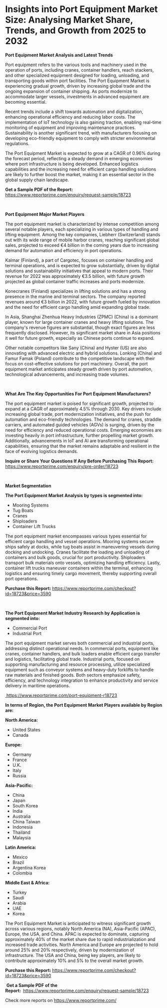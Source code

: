 <p><h1>Insights into Port Equipment Market Size: Analysing Market Share, Trends, and Growth from 2025 to 2032</h1></p><p><strong>Port Equipment Market Analysis and Latest Trends</strong></p>
<p><p>Port equipment refers to the various tools and machinery used in the operation of ports, including cranes, container handlers, reach stackers, and other specialized equipment designed for loading, unloading, and transporting goods within port facilities. The Port Equipment Market is experiencing gradual growth, driven by increasing global trade and the ongoing expansion of container shipping. As ports modernize to accommodate larger vessels, investments in advanced equipment are becoming essential.</p><p>Recent trends include a shift towards automation and digitalization, enhancing operational efficiency and reducing labor costs. The implementation of IoT technology is also gaining traction, enabling real-time monitoring of equipment and improving maintenance practices. Sustainability is another significant trend, with manufacturers focusing on developing eco-friendly equipment to comply with stricter environmental regulations.</p><p>The Port Equipment Market is expected to grow at a CAGR of 0.96% during the forecast period, reflecting a steady demand in emerging economies where port infrastructure is being developed. Enhanced logistics capabilities and the increasing need for efficient cargo handling solutions are likely to further boost the market, making it an essential sector in the global supply chain landscape.</p></p>
<p><strong>Get a Sample PDF of the Report:&nbsp;</strong> <a href="https://www.reportprime.com/enquiry/request-sample/18723?utm_campaign=3325&utm_medium=2&utm_source=Github&utm_content=ia&utm_term=19032025&utm_id=port-equipment">https://www.reportprime.com/enquiry/request-sample/18723</a></p>
<p>&nbsp;</p>
<p><strong>Port Equipment Major Market Players</strong></p>
<p><p>The port equipment market is characterized by intense competition among several notable players, each specializing in various types of handling and lifting equipment. Among the key companies, Liebherr (Switzerland) stands out with its wide range of mobile harbor cranes, reaching significant global sales, projected to exceed €4 billion in the coming years due to increasing demand for automation and efficiency in port operations.</p><p>Kalmar (Finland), a part of Cargotec, focuses on container handling and terminal operations, and is expected to grow substantially, driven by digital solutions and sustainability initiatives that appeal to modern ports. Their revenue for 2022 was approximately €3.5 billion, with future growth projected as global container traffic increases and ports modernize.</p><p>Konecranes (Finland) specializes in lifting solutions and has a strong presence in the marine and terminal sectors. The company reported revenues around €3 billion in 2022, with future growth fueled by innovation and the need for efficient cargo handling amid expanding global trade.</p><p>In Asia, Shanghai Zhenhua Heavy Industries (ZPMC) (China) is a dominant player, known for large container cranes and heavy lifting solutions. The company's revenue figures are substantial, though exact figures are less frequently disclosed. However, its significant market share in Asia positions it well for future growth, especially as Chinese ports continue to expand.</p><p>Other notable competitors like Sany (China) and Hyster (US) are also innovating with advanced electric and hybrid solutions. Lonking (China) and Famur Famak (Poland) contribute to the competitive landscape with their focus on cost-effective solutions for port machinery. Overall, the port equipment market anticipates steady growth driven by port automation, technological advancements, and increasing trade volumes.</p></p>
<p>&nbsp;</p>
<p><strong>What Are The Key Opportunities For Port Equipment Manufacturers?</strong></p>
<p><p>The port equipment market is poised for significant growth, projected to expand at a CAGR of approximately 4.5% through 2030. Key drivers include increasing global trade, port modernization initiatives, and the push for automation and eco-friendly technologies. The demand for cranes, straddle carriers, and automated guided vehicles (AGVs) is surging, driven by the need for efficiency and reduced operational costs. Emerging economies are investing heavily in port infrastructure, further propelling market growth. Additionally, advancements in IoT and AI are transforming operational capabilities, ensuring that the market remains adaptable and resilient in the face of evolving logistics demands.</p></p>
<p><strong>Inquire or Share Your Questions If Any Before Purchasing This Report:</strong> <a href="https://www.reportprime.com/enquiry/pre-order/18723?utm_campaign=3325&utm_medium=2&utm_source=Github&utm_content=ia&utm_term=19032025&utm_id=port-equipment">https://www.reportprime.com/enquiry/pre-order/18723</a></p>
<p>&nbsp;</p>
<p><strong>Market Segmentation</strong></p>
<p><strong>The Port Equipment Market Analysis by types is segmented into:</strong></p>
<p><ul><li>Mooring Systems</li><li>Tug Boats</li><li>Cranes</li><li>Shiploaders</li><li>Container Lift Trucks</li></ul></p>
<p><p>The port equipment market encompasses various types essential for efficient cargo handling and vessel operations. Mooring systems secure ships safely at docks, while tug boats assist in maneuvering vessels during docking and undocking. Cranes facilitate the loading and unloading of containers and bulk goods, crucial for port productivity. Shiploaders transport bulk materials onto vessels, optimizing handling efficiency. Lastly, container lift trucks maneuver containers within the terminal, enhancing logistics and ensuring timely cargo movement, thereby supporting overall port operations.</p></p>
<p><strong>Purchase this Report:&nbsp;</strong><a href="https://www.reportprime.com/checkout?id=18723&price=3590&utm_campaign=3325&utm_medium=2&utm_source=Github&utm_content=ia&utm_term=19032025&utm_id=port-equipment">https://www.reportprime.com/checkout?id=18723&price=3590</a></p>
<p>&nbsp;</p>
<p><strong>The Port Equipment Market Industry Research by Application is segmented into:</strong></p>
<p><ul><li>Commercial Port</li><li>Industrial Port</li></ul></p>
<p><p>The port equipment market serves both commercial and industrial ports, addressing distinct operational needs. In commercial ports, equipment like cranes, container handlers, and bulk loaders enable efficient cargo transfer and logistics, facilitating global trade. Industrial ports, focused on supporting manufacturing and resource processing, utilize specialized equipment such as conveyor systems and heavy-duty forklifts to handle raw materials and finished goods. Both sectors emphasize safety, efficiency, and technology integration to enhance productivity and service delivery in maritime operations.</p></p>
<p><a href="https://www.reportprime.com/port-equipment-r18723?utm_campaign=3325&utm_medium=2&utm_source=Github&utm_content=ia&utm_term=19032025&utm_id=port-equipment">&nbsp;https://www.reportprime.com/port-equipment-r18723</a></p>
<p><strong>In terms of Region, the Port Equipment Market Players available by Region are:</strong></p>
<p>
    <p> <strong> North America: </strong>
        <ul>
            <li>United States</li>
            <li>Canada</li>
        </ul>
        </p> 
    <p> <strong> Europe: </strong>
        <ul>
            <li>Germany</li>
            <li>France</li>
            <li>U.K.</li>
            <li>Italy</li>
            <li>Russia</li>
        </ul>
        </p> 
    <p> <strong> Asia-Pacific: </strong>
        <ul>
            <li>China</li>
            <li>Japan</li>
            <li>South Korea</li>
            <li>India</li>
            <li>Australia</li>
            <li>China Taiwan</li>
            <li>Indonesia</li>
            <li>Thailand</li>
            <li>Malaysia</li>
        </ul>
        </p> 
    <p> <strong> Latin America: </strong>
        <ul>
            <li>Mexico</li>
            <li>Brazil</li>
            <li>Argentina Korea</li>
            <li>Colombia</li>
        </ul>
        </p> 
    <p> <strong> Middle East & Africa: </strong>
        <ul>
            <li>Turkey</li>
            <li>Saudi</li>
            <li>Arabia</li>
            <li>UAE</li>
            <li>Korea</li>
        </ul>
    </p>
    </p>
<p><p>The Port Equipment Market is anticipated to witness significant growth across various regions, notably North America (NA), Asia-Pacific (APAC), Europe, the USA, and China. APAC is expected to dominate, capturing approximately 40% of the market share due to rapid industrialization and increased trade activities. North America and Europe are projected to hold around 25% and 20% respectively, driven by modernization of infrastructure. The USA and China, being key players, are likely to contribute approximately 10% and 5% to the overall market growth.</p></p>
<p><strong>Purchase this Report: </strong><a href="https://www.reportprime.com/checkout?id=18723&price=3590&utm_campaign=3325&utm_medium=2&utm_source=Github&utm_content=ia&utm_term=19032025&utm_id=port-equipment">https://www.reportprime.com/checkout?id=18723&price=3590</a></p>
<p>&nbsp;<strong>Get a Sample PDF of the Report:&nbsp;&nbsp;</strong><a href="https://www.reportprime.com/enquiry/request-sample/18723?utm_campaign=3325&utm_medium=2&utm_source=Github&utm_content=ia&utm_term=19032025&utm_id=port-equipment">https://www.reportprime.com/enquiry/request-sample/18723</a></p>
<p><strong></strong></p>
<p>Check more reports on <a href="https://www.reportprime.com/?utm_campaign=3325&utm_medium=2&utm_source=Github&utm_content=ia&utm_term=19032025&utm_id=port-equipment">https://www.reportprime.com/</a></p>